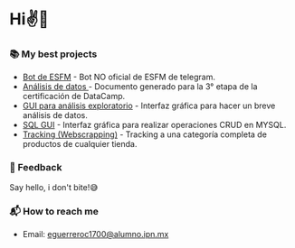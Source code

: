 # Hi✌👀

### 📚 My best projects
- [Bot de ESFM](https://github.com/Cuadernin/BotESFM) - Bot NO oficial de ESFM de telegram.
- [Análisis de datos ](https://github.com/Cuadernin/coffeeAnalysis) - Documento generado para la 3° etapa de la certificación de DataCamp.
- [GUI para análisis exploratorio](https://github.com/Cuadernin/ResumenDataFrame) - Interfaz gráfica para hacer un breve análisis de datos.
- [SQL GUI](https://github.com/Cuadernin/MiniGestorSQL) - Interfaz gráfica para realizar operaciones CRUD en MYSQL.
- [Tracking (Webscrapping)](https://github.com/Cuadernin/Tracking) - Tracking a una categoría completa de productos de cualquier tienda.

### 💬 Feedback

Say hello, i don't bite!😅

### 📬 How to reach me
- Email: eguerreroc1700@alumno.ipn.mx


